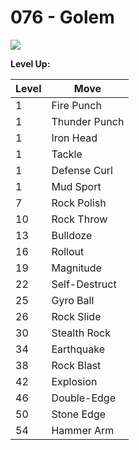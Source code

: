 # 076 - Golem
![][076]

**Level Up:**

Level | Move
---   | ---
  1   | Fire Punch
  1   | Thunder Punch
  1   | Iron Head
  1   | Tackle
  1   | Defense Curl
  1   | Mud Sport
  7   | Rock Polish
 10   | Rock Throw
 13   | Bulldoze
 16   | Rollout
 19   | Magnitude
 22   | Self-Destruct
 25   | Gyro Ball
 26   | Rock Slide
 30   | Stealth Rock
 34   | Earthquake
 38   | Rock Blast
 42   | Explosion
 46   | Double-Edge
 50   | Stone Edge
 54   | Hammer Arm



[076]: /img/pokemon/076.png
